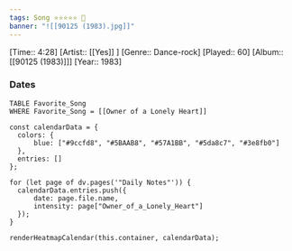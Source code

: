 ```yaml
---
tags: Song ⭐⭐⭐⭐⭐ 💛
banner: "![[90125 (1983).jpg]]"
---
```

[Time:: 4:28]
[Artist:: [[Yes]] ]
[Genre:: Dance-rock]
[Played:: 60]
[Album:: [[90125 (1983)]]]
[Year:: 1983]
### Dates
````dataview
TABLE Favorite_Song
WHERE Favorite_Song = [[Owner of a Lonely Heart]]
````

  ```dataviewjs
const calendarData = { 
	colors: { 
		blue: ["#9ccfd8", "#5BAAB8", "#57A1BB", "#5da8c7", "#3e8fb0"] 
	}, 
	entries: [] 
}; 

for (let page of dv.pages('"Daily Notes"')) { 
	calendarData.entries.push({ 
		date: page.file.name, 
		intensity: page["Owner_of_a_Lonely_Heart"]
	}); 
} 

renderHeatmapCalendar(this.container, calendarData);
```
